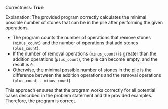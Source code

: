 Correctness: **True**

Explanation: The provided program correctly calculates the minimal possible number of stones that can be in the pile after performing the given operations. 

- The program counts the number of operations that remove stones (`minus_count`) and the number of operations that add stones (`plus_count`).
- If the number of removal operations (`minus_count`) is greater than the addition operations (`plus_count`), the pile can become empty, and the result is `0`.
- Otherwise, the minimal possible number of stones in the pile is the difference between the addition operations and the removal operations (`plus_count - minus_count`).

This approach ensures that the program works correctly for all potential cases described in the problem statement and the provided examples. Therefore, the program is correct.